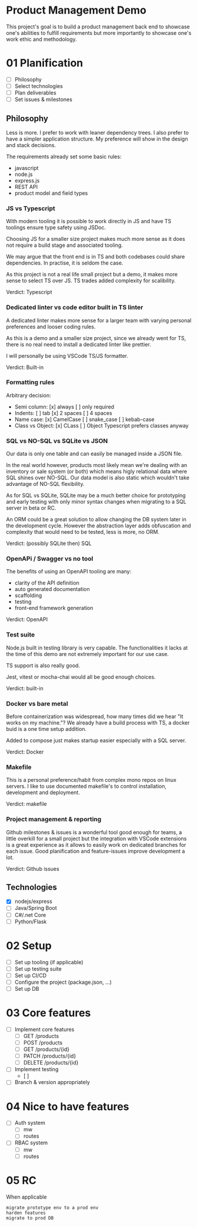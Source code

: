 # Product Management Demo

This project's goal is to build a product management back end to showcase one's abilities to fulfill requirements but more importantly to showcase one's work ethic and methodology.

# 01 Planification

- [ ] Philosophy
- [ ] Select technologies
- [ ] Plan deliverables
- [ ] Set issues & milestones

## Philosophy

Less is more.
I prefer to work with leaner dependency trees.
I also prefer to have a simpler application structure.
My preference will show in the design and stack decisions.

The requirements already set some basic rules:

- javascript
- node.js
- express.js
- REST API
- product model and field types

### JS vs Typescript

With modern tooling it is possible to work directly in JS and have TS toolings ensure type safety using JSDoc.

Choosing JS for a smaller size project makes much more sense as it does not require a build stage and associated tooling.

We may argue that the front end is in TS and both codebases could share dependencies. In practise, it is seldom the case.

As this project is not a real life small project but a demo, it makes more sense to select TS over JS. TS trades added complexity for scalibility.

Verdict: Typescript

### Dedicated linter vs code editor built in TS linter

A dedicated linter makes more sense for a larger team with varying personal preferences and looser coding rules.

As this is a demo and a smaller size project, since we already went for TS, there is no real need to install a dedicated linter like prettier.

I will personally be using VSCode TS/JS formatter.

Verdict: Built-in

### Formatting rules

Arbitrary decision:

- Semi column: [x] always [ ] only required
- Indents: [ ] tab [x] 2 spaces [ ] 4 spaces
- Name case: [x] CamelCase [ ] snake_case [ ] kebab-case
- Class vs Object: [x] CLass [ ] Object
  Typescript prefers classes anyway

### SQL vs NO-SQL vs SQLite vs JSON

Our data is only one table and can easily be managed inside a JSON file.

In the real world however, products most likely mean we're dealing with an inventory or sale system (or both) which means higly relational data where SQL shines over NO-SQL.
Our data model is also static which wouldn't take advantage of NO-SQL flexibility.

As for SQL vs SQLite, SQLite may be a much better choice for prototyping and early testing with only minor syntax changes when migrating to a SQL server in beta or RC.

An ORM could be a great solution to allow changing the DB system later in the development cycle. However the abstraction layer adds obfuscation and complexity that would need to be tested, less is more, no ORM.

Verdict: (possibly SQLite then) SQL

### OpenAPi / Swagger vs no tool

The benefits of using an OpenAPI tooling are many:
- clarity of the API definition
- auto generated documentation
- scaffolding
- testing
- front-end framework generation

Verdict: OpenAPI

### Test suite

Node.js built in testing library is very capable.
The functionalities it lacks at the time of this demo are not extremely important for our use case.

TS support is also really good.

Jest, vitest or mocha-chai would all be good enough choices.

Verdict: built-in

### Docker vs bare metal

Before containerization was widespread, how many times did we hear "It works on my machine."?
We already have a build process with TS, a docker buid is a one time setup addition.

Added to compose just makes startup easier especially with a SQL server.

Verdict: Docker

### Makefile

This is a personal preference/habit from complex mono repos on linux servers.
I like to use documented makefile's to control installation, development and deployment.

Verdict: makefile

### Project management & reporting

Github milestones & issues is a wonderful tool good enough for teams, a little overkill for a small project but the integration with VSCode extensions is a great experience as it allows to easily work on dedicated branches for each issue. Good planification and feature-issues improve development a lot.

Verdict: Github issues

## Technologies

- [x] nodejs/express
- [ ] Java/Spring Boot
- [ ] C#/.net Core
- [ ] Python/Flask

# 02 Setup

- [ ] Set up tooling (if applicable)
- [ ] Set up testing suite
- [ ] Set up CI/CD
- [ ] Configure the project (package.json, ...)
- [ ] Set up DB

# 03 Core features

- [ ] Implement core features
  - [ ] GET /products
  - [ ] POST /products
  - [ ] GET /products/{id}
  - [ ] PATCH /products/{id}
  - [ ] DELETE /products/{id}
- [ ] Implement testing
  - [ ]
- [ ] Branch & version appropriately

# 04 Nice to have features

- [ ] Auth system
  - [ ] mw
  - [ ] routes
- [ ] RBAC system
  - [ ] mw
  - [ ] routes

# 05 RC

When applicable

    migrate prototype env to a prod env
    harden features
    migrate to prod DB
